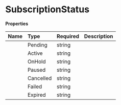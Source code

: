 # SubscriptionStatus



**Properties**

| Name | Type | Required | Description |
| :-------- | :----------| :----------| :----------|
    | Pending | string |  | pending |
    | Active | string |  | active |
    | OnHold | string |  | on_hold |
    | Paused | string |  | paused |
    | Cancelled | string |  | cancelled |
    | Failed | string |  | failed |
    | Expired | string |  | expired |




<!-- This file was generated by liblab | https://liblab.com/ -->